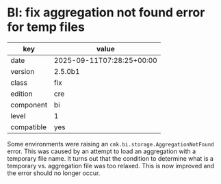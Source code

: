 [//]: # (werk v2)
# BI: fix aggregation not found error for temp files

key        | value
---------- | ---
date       | 2025-09-11T07:28:25+00:00
version    | 2.5.0b1
class      | fix
edition    | cre
component  | bi
level      | 1
compatible | yes

Some environments were raising an `cmk.bi.storage.AggregationNotFound` error.
This was caused by an attempt to load an aggregation with a temporary file
name. It turns out that the condition to determine what is a temporary vs.
aggregation file was too relaxed. This is now improved and the error should no
longer occur.
